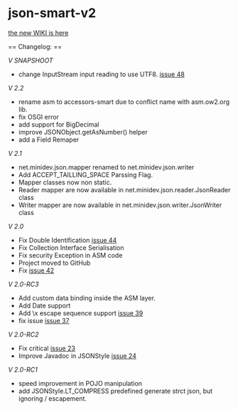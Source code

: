 # json-smart-v2

[the new WIKI is here](https://github.com/netplex/json-smart/wiki)

== Changelog: ==

*V SNAPSHOOT*
* change InputStream input reading to use UTF8. [issue 48](http://code.google.com/p/json-smart/issues/detail?id=48)

*V 2.2*
* rename asm to accessors-smart due to conflict name with asm.ow2.org lib.
* fix OSGI error
* add support for BigDecimal
* improve JSONObject.getAsNumber() helper
* add a Field Remaper

*V 2.1*
  * net.minidev.json.mapper renamed to net.minidev.json.writer
  * Add ACCEPT_TAILLING_SPACE Parssing Flag.
  * Mapper classes now non static.
  * Reader mapper are now available in net.minidev.json.reader.JsonReader class
  * Writer mapper are now available in net.minidev.json.writer.JsonWriter class

*V 2.0*
  * Fix Double Identification [issue 44](http://code.google.com/p/json-smart/issues/detail?id=44)
  * Fix Collection Interface Serialisation
  * Fix security Exception in ASM code
  * Project moved to GitHub
  * Fix [issue 42](http://code.google.com/p/json-smart/issues/detail?id=42)

*V 2.0-RC3*
  * Add custom data binding inside the ASM layer.
  * Add Date support
  * Add \x escape sequence support [issue 39](http://code.google.com/p/json-smart/issues/detail?id=39)
  * fix issue [issue 37](http://code.google.com/p/json-smart/issues/detail?id=37)

*V 2.0-RC2*
  * Fix critical [issue 23](http://code.google.com/p/json-smart/issues/detail?id=23)
  * Improve Javadoc in JSONStyle [issue 24](http://code.google.com/p/json-smart/issues/detail?id=23)

*V 2.0-RC1*
  * speed improvement in POJO manipulation
  * add JSONStyle.LT_COMPRESS predefined generate strct json, but ignoring / escapement.
